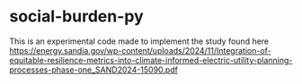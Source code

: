 # social-burden-py
This is an experimental code made to implement the study found here https://energy.sandia.gov/wp-content/uploads/2024/11/Integration-of-equitable-resilience-metrics-into-climate-informed-electric-utility-planning-processes-phase-one_SAND2024-15090.pdf
